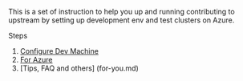This is a set of instruction to help you up and running contributing to upstream by setting up 
development env and test clusters on Azure. 

Steps
1. [Configure Dev Machine](./config-dev-machine.md)
2. [For Azure](./for-azure.md)
3. [Tips, FAQ and others] (for-you.md)

